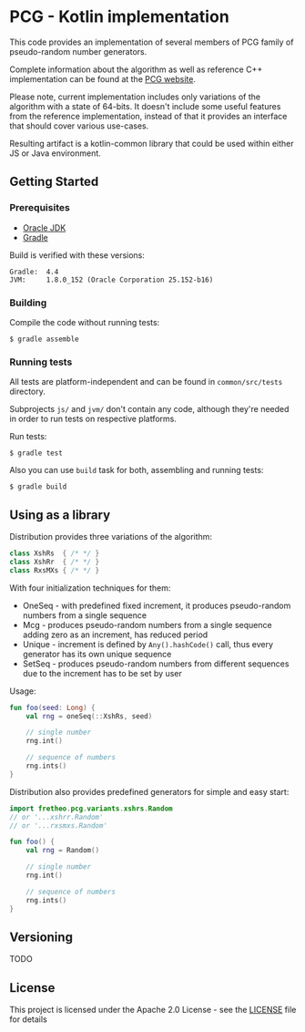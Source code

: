# PCG - Kotlin implementation

This code provides an implementation of several members of PCG family of pseudo-random number generators.

Complete information about the algorithm as well as reference C++ implementation can be found at the [PCG website](http://www.pcg-random.org/).

Please note, current implementation includes only variations of the algorithm with a state of 64-bits. It doesn't include some useful features from the reference implementation, instead of that it provides an interface that should cover various use-cases.

Resulting artifact is a kotlin-common library that could be used within either JS or Java environment.

## Getting Started

### Prerequisites

* [Oracle JDK](http://www.oracle.com/technetwork/java/javase/downloads/index.html)
* [Gradle](https://gradle.org/install/)

Build is verified with these versions:
```
Gradle:  4.4
JVM:     1.8.0_152 (Oracle Corporation 25.152-b16)
```

### Building

Compile the code without running tests:
```
$ gradle assemble
```

### Running tests

All tests are platform-independent and can be found in `common/src/tests` directory.

Subprojects `js/` and `jvm/` don't contain any code, although they're needed in order to run tests on respective platforms.

Run tests:
```
$ gradle test
```

Also you can use `build` task for both, assembling and running tests:
```
$ gradle build
```

## Using as a library

Distribution provides three variations of the algorithm:
```kotlin
class XshRs  { /* */ }
class XshRr  { /* */ }
class RxsMXs { /* */ }
```
With four initialization techniques for them:
* OneSeq - with predefined fixed increment, it produces pseudo-random numbers from a single sequence
* Mcg - produces pseudo-random numbers from a single sequence adding zero as an increment, has reduced period
* Unique - increment is defined by `Any().hashCode()` call, thus every generator has its own unique sequence
* SetSeq - produces pseudo-random numbers from different sequences due to the increment has to be set by user

Usage:
```kotlin
fun foo(seed: Long) {
    val rng = oneSeq(::XshRs, seed)

    // single number
    rng.int()

    // sequence of numbers
    rng.ints()
}
```

Distribution also provides predefined generators for simple and easy start:
```kotlin
import fretheo.pcg.variants.xshrs.Random
// or '...xshrr.Random'
// or '...rxsmxs.Random'

fun foo() {
    val rng = Random()

    // single number
    rng.int()

    // sequence of numbers
    rng.ints()
}
```

## Versioning

TODO

## License

This project is licensed under the Apache 2.0 License - see the [LICENSE](LICENSE) file for details
